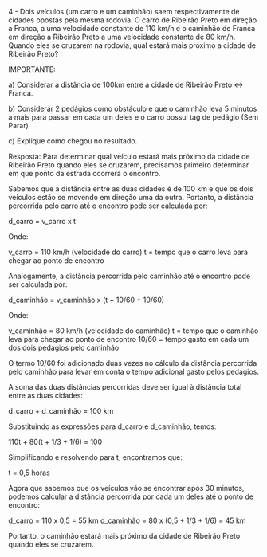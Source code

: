 4 - Dois veículos (um carro e um caminhão) saem respectivamente de cidades opostas pela mesma rodovia. O carro de Ribeirão Preto em direção a Franca, a uma velocidade constante de 110 km/h e o caminhão de Franca em direção a Ribeirão Preto a uma velocidade constante de 80 km/h. Quando eles se cruzarem na rodovia, qual estará mais próximo a cidade de Ribeirão Preto?



IMPORTANTE:

a) Considerar a distância de 100km entre a cidade de Ribeirão Preto <-> Franca.

b) Considerar 2 pedágios como obstáculo e que o caminhão leva 5 minutos a mais para passar em cada um deles e o carro possui tag de pedágio (Sem Parar)

c) Explique como chegou no resultado.


Resposta: Para determinar qual veículo estará mais próximo da cidade de Ribeirão Preto quando eles se cruzarem, precisamos primeiro determinar em que ponto da estrada ocorrerá o encontro.

Sabemos que a distância entre as duas cidades é de 100 km e que os dois veículos estão se movendo em direção uma da outra. Portanto, a distância percorrida pelo carro até o encontro pode ser calculada por:

d_carro = v_carro x t

Onde:

v_carro = 110 km/h (velocidade do carro)
t = tempo que o carro leva para chegar ao ponto de encontro

Analogamente, a distância percorrida pelo caminhão até o encontro pode ser calculada por:

d_caminhão = v_caminhão x (t + 10/60 + 10/60)

Onde:

v_caminhão = 80 km/h (velocidade do caminhão)
t = tempo que o caminhão leva para chegar ao ponto de encontro
10/60 = tempo gasto em cada um dos dois pedágios pelo caminhão

O termo 10/60 foi adicionado duas vezes no cálculo da distância percorrida pelo caminhão para levar em conta o tempo adicional gasto pelos pedágios.

A soma das duas distâncias percorridas deve ser igual à distância total entre as duas cidades:

d_carro + d_caminhão = 100 km

Substituindo as expressões para d_carro e d_caminhão, temos:

110t + 80(t + 1/3 + 1/6) = 100

Simplificando e resolvendo para t, encontramos que:

t = 0,5 horas

Agora que sabemos que os veículos vão se encontrar após 30 minutos, podemos calcular a distância percorrida por cada um deles até o ponto de encontro:

d_carro = 110 x 0,5 = 55 km
d_caminhão = 80 x (0,5 + 1/3 + 1/6) = 45 km

Portanto, o caminhão estará mais próximo da cidade de Ribeirão Preto quando eles se cruzarem.



